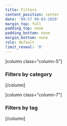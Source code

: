 ```yaml
---
title: Filters
content_position: center
date: '09:57 09-03-2020'
margin_top: full
padding_top: none
padding_bottom: none
margin_bottom: none
role: default
limit_reveal: '0'
---
```


[column class="column-5"]
### Filters by category
[/column]

[column  class="column-7"]
### Filters by tag
[/column]